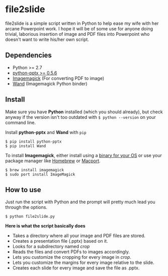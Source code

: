 file2slide
==========

file2slide is a simple script written in Python to help ease my wife with her arcane Powerpoint work. I hope it 
will be of some use for anyone doing trivial, laborious insertion of image and PDF files into Powerpoint who doesn't want to write his/her own script.

Dependencies
------------ 

+ Python >= 2.7
+ [python-pptx >= 0.5.6](https://python-pptx.readthedocs.org/en/latest/index.html)
+ [Imagemagick](http://www.imagemagick.org/) (For converting PDF to image)
+ [Wand](http://docs.wand-py.org/en/latest/wand/image.html) (Imagemagick Python binder)

Install
-------

Make sure you have **Python** installed (which you should already), but check anyway if the version isn't too outdated with `$ python --version` on your command line.

Install **python-pptx** and **Wand** with `pip`

    $ pip install python-pptx
    $ pip install Wand
    
To install **Imagemagick**, either install using a [binary for your OS](http://www.imagemagick.org/script/binary-releases.php) or use your package manager like [Homebrew](http://brew.sh/) or [Macport](https://www.macports.org/).

    $ brew install imagemagick
    $ sudo port install ImageMagick
    
How to use
----------
Just run the script with Python and the prompt will pretty much lead you through the options.

    $ python file2slide.py
    
**Here is what the script basically does**

+ Takes a directory where all your image and PDF files are stored.
+ Creates a presentation file (.pptx) based on it.
+ Looks for a subdirectory named *crop*
+ Reads the files and convert PDFs to images accordingly. 
+ Lets you customize the cropping for every image in *crop*.
+ Lets you customize the margins for every image relative to the slide.
+ Creates each slide for every image and save the file as .pptx.




    
    
    
    

